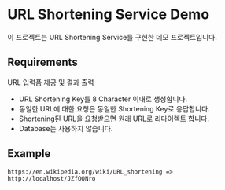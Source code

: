 URL Shortening Service Demo
======

이 프로젝트는 URL Shortening Service를 구현한 데모 프로젝트입니다.


## Requirements

URL 입력폼 제공 및 결과 출력

* URL Shortening Key를 8 Character 이내로 생성합니다.
* 동일한 URL에 대한 요청은 동일한 Shortening Key로 응답합니다.
* Shortening된 URL을 요청받으면 원래 URL로 리다이렉트 합니다.
* Database는 사용하지 않습니다.


## Example

```
https://en.wikipedia.org/wiki/URL_shortening => http://localhost/JZfOQNro
```
